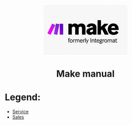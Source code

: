 <div align="center">

![Make](pic/make_logo.gif)

# Make manual
</div>


# Legend:

   * [Service](manual/basic.md)
   * [Sales](sales/README.md)


